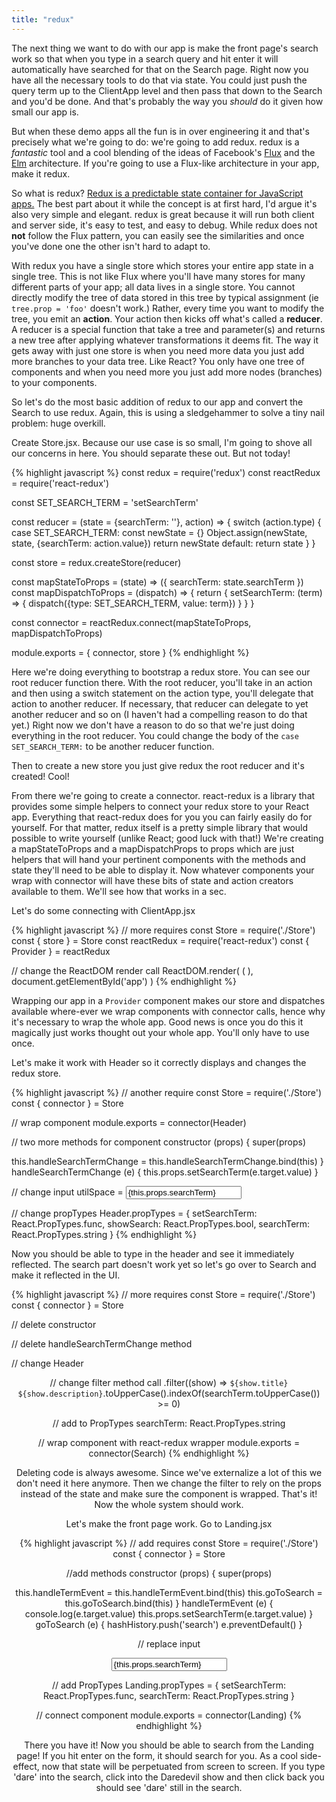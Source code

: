 ```yaml
---
title: "redux"
---
```


The next thing we want to do with our app is make the front page's search work so that when you type in a search query and hit enter it will automatically have searched for that on the Search page. Right now you have all the necessary tools to do that via state. You could just push the query term up to the ClientApp level and then pass that down to the Search and you'd be done. And that's probably the way you _should_ do it given how small our app is.

But when these demo apps all the fun is in over engineering it and that's precisely what we're going to do: we're going to add redux. redux is a _fantastic_ tool and a cool blending of the ideas of Facebook's [Flux][flux] and the [Elm][elm] architecture. If you're going to use a Flux-like architecture in your app, make it redux.

So what is redux? [Redux is a predictable state container for JavaScript apps.][redux] The best part about it while the concept is at first hard, I'd argue it's also very simple and elegant. redux is great because it will run both client and server side, it's easy to test, and easy to debug. While redux does not __not__ follow the Flux pattern, you can easily see the similarities and once you've done one the other isn't hard to adapt to.

With redux you have a single store which stores your entire app state in a single tree. This is not like Flux where you'll have many stores for many different parts of your app; all data lives in a single store. You cannot directly modify the tree of data stored in this tree by typical assignment (ie <code>tree.prop = 'foo'</code> doesn't work.) Rather, every time you want to modify the tree, you emit an __action__. Your action then kicks off what's called a __reducer__. A reducer is a special function that take a tree and parameter(s) and returns a new tree after applying whatever transformations it deems fit. The way it gets away with just one store is when you need more data you just add more branches to your data tree. Like React? You only have one tree of components and when you need more you just add more nodes (branches) to your components.

So let's do the most basic addition of redux to our app and convert the Search to use redux. Again, this is using a sledgehammer to solve a tiny nail problem: huge overkill.

Create Store.jsx. Because our use case is so small, I'm going to shove all our concerns in here. You should separate these out. But not today!

{% highlight javascript %}
const redux = require('redux')
const reactRedux = require('react-redux')

const SET_SEARCH_TERM = 'setSearchTerm'

const reducer = (state = {searchTerm: ''}, action) => {
  switch (action.type) {
    case SET_SEARCH_TERM:
      const newState = {}
      Object.assign(newState, state, {searchTerm: action.value})
      return newState
    default:
      return state
  }
}

const store = redux.createStore(reducer)

const mapStateToProps = (state) => ({ searchTerm: state.searchTerm })
const mapDispatchToProps = (dispatch) => {
  return {
    setSearchTerm: (term) => {
      dispatch({type: SET_SEARCH_TERM, value: term})
    }
  }
}

const connector = reactRedux.connect(mapStateToProps, mapDispatchToProps)

module.exports = { connector, store }
{% endhighlight %}

Here we're doing everything to bootstrap a redux store. You can see our root reducer function there. With the root reducer, you'll take in an action and then using a switch statement on the action type, you'll delegate that action to another reducer. If necessary, that reducer can delegate to yet another reducer and so on (I haven't had a compelling reason to do that yet.) Right now we don't have a reason to do so that we're just doing everything in the root reducer. You could change the body of the <code>case SET_SEARCH_TERM:</code> to be another reducer function.

Then to create a new store you just give redux the root reducer and it's created! Cool!

From there we're going to create a connector. react-redux is a library that provides some simple helpers to connect your redux store to your React app. Everything that react-redux does for you you can fairly easily do for yourself. For that matter, redux itself is a pretty simple library that would possible to write yourself (unlike React; good luck with that!) We're creating a mapStateToProps and a mapDispatchProps to props which are just helpers that will hand your pertinent components with the methods and state they'll need to be able to display it. Now whatever components your wrap with connector will have these bits of state and action creators available to them. We'll see how that works in a sec.

Let's do some connecting with ClientApp.jsx

{% highlight javascript %}
// more requires
const Store = require('./Store')
const { store } = Store
const reactRedux = require('react-redux')
const { Provider } = reactRedux

// change the ReactDOM render call
ReactDOM.render(
  (
  <Provider store={store}>
    <App/>
  </Provider>
  ),
  document.getElementById('app')
)
{% endhighlight %}

Wrapping our app in a <code>Provider</code> component makes our store and dispatches available where-ever we wrap components with connector calls, hence why it's necessary to wrap the whole app. Good news is once you do this it magically just works thought out your whole app. You'll only have to use <code><Provider/></code> once.

Let's make it work with Header so it correctly displays and changes the redux store.

{% highlight javascript %}
// another require
const Store = require('./Store')
const { connector } = Store

// wrap component
module.exports = connector(Header)

// two more methods for component
constructor (props) {
  super(props)

  this.handleSearchTermChange = this.handleSearchTermChange.bind(this)
}
handleSearchTermChange (e) {
  this.props.setSearchTerm(e.target.value)
}

// change input
utilSpace = <input type='text' className='search-input' placeholder='Search' value={this.props.searchTerm} onChange={this.handleSearchTermChange} />

// change propTypes
Header.propTypes = {
  setSearchTerm: React.PropTypes.func,
  showSearch: React.PropTypes.bool,
  searchTerm: React.PropTypes.string
}
{% endhighlight %}

Now you should be able to type in the header and see it immediately reflected. The search part doesn't work yet so let's go over to Search and make it reflected in the UI.

{% highlight javascript %}
// more requires
const Store = require('./Store')
const { connector } = Store

// delete constructor

// delete handleSearchTermChange method

// change Header
<Header showSearch />

// change filter method call
.filter((show) => `${show.title} ${show.description}`.toUpperCase().indexOf(searchTerm.toUpperCase()) >= 0)

// add to PropTypes
searchTerm: React.PropTypes.string

// wrap component with react-redux wrapper
module.exports = connector(Search)
{% endhighlight %}

Deleting code is always awesome. Since we've externalize a lot of this we don't need it here anymore. Then we change the filter to rely on the props instead of the state and make sure the component is wrapped. That's it! Now the whole system should work.

Let's make the front page work. Go to Landing.jsx

{% highlight javascript %}
// add requires
const Store = require('./Store')
const { connector } = Store

//add methods
constructor (props) {
  super(props)

  this.handleTermEvent = this.handleTermEvent.bind(this)
  this.goToSearch = this.goToSearch.bind(this)
}
handleTermEvent (e) {
  console.log(e.target.value)
  this.props.setSearchTerm(e.target.value)
}
goToSearch (e) {
  hashHistory.push('search')
  e.preventDefault()
}

// replace input
<form onSubmit={this.goToSearch}>
  <input onChange={this.handleTermEvent} className='search' type='text' value={this.props.searchTerm} placeholder='Search' />
</form>

// add PropTypes
Landing.propTypes = {
  setSearchTerm: React.PropTypes.func,
  searchTerm: React.PropTypes.string
}

// connect component
module.exports = connector(Landing)
{% endhighlight %}

There you have it! Now you should be able to search from the Landing page! If you hit enter on the form, it should search for you. As a cool side-effect, now that state will be perpetuated from screen to screen. If you type 'dare' into the search, click into the Daredevil show and then click back you should see 'dare' still in the search.

[elm]: http://elm-lang.org/
[flux]: https://facebook.github.io/flux/
[redux]: http://redux.js.org/index.html
